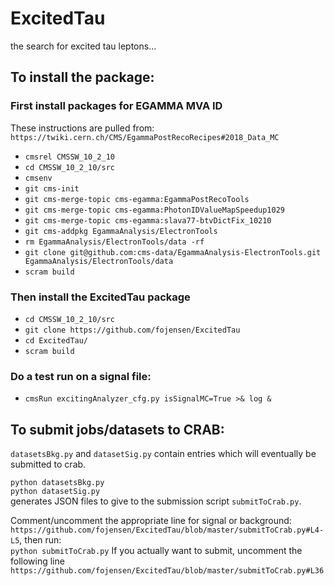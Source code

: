 # ExcitedTau
the search for excited tau leptons...

## To install the package:

### First install packages for EGAMMA MVA ID
These instructions are pulled from:  
`https://twiki.cern.ch/CMS/EgammaPostRecoRecipes#2018_Data_MC`

* `cmsrel CMSSW_10_2_10`
* `cd CMSSW_10_2_10/src`
* `cmsenv`
* `git cms-init`
* `git cms-merge-topic cms-egamma:EgammaPostRecoTools`
* `git cms-merge-topic cms-egamma:PhotonIDValueMapSpeedup1029`
* `git cms-merge-topic cms-egamma:slava77-btvDictFix_10210`
* `git cms-addpkg EgammaAnalysis/ElectronTools`
* `rm EgammaAnalysis/ElectronTools/data -rf`
* `git clone git@github.com:cms-data/EgammaAnalysis-ElectronTools.git EgammaAnalysis/ElectronTools/data`
* `scram build`

### Then install the ExcitedTau package
* `cd CMSSW_10_2_10/src`
* `git clone https://github.com/fojensen/ExcitedTau`
* `cd ExcitedTau/`
* `scram build`

### Do a test run on a signal file:
* `cmsRun excitingAnalyzer_cfg.py isSignalMC=True >& log &`

## To submit jobs/datasets to CRAB:
`datasetsBkg.py` and `datasetSig.py` contain entries which will eventually be submitted to crab.  

`python datasetsBkg.py`  
`python datasetSig.py`  
generates JSON files to give to the submission script `submitToCrab.py`.  

Comment/uncomment the appropriate line for signal or background:  
`https://github.com/fojensen/ExcitedTau/blob/master/submitToCrab.py#L4-L5`, then run:  
`python submitToCrab.py`
If you actually want to submit, uncomment the following line  
`https://github.com/fojensen/ExcitedTau/blob/master/submitToCrab.py#L36`

